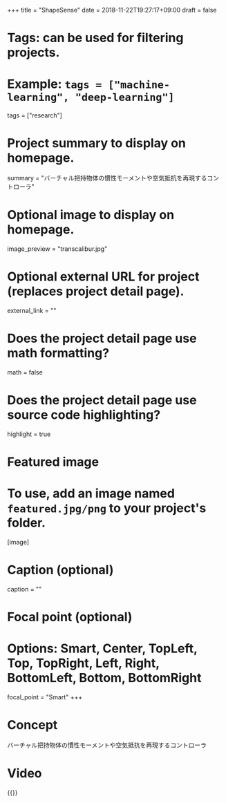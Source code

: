 +++
title = "ShapeSense"
date = 2018-11-22T19:27:17+09:00
draft = false

# Tags: can be used for filtering projects.
# Example: `tags = ["machine-learning", "deep-learning"]`
tags = ["research"]

# Project summary to display on homepage.
summary = "バーチャル把持物体の慣性モーメントや空気抵抗を再現するコントローラ"

# Optional image to display on homepage.
image_preview = "transcalibur.jpg"

# Optional external URL for project (replaces project detail page).
external_link = ""

# Does the project detail page use math formatting?
math = false

# Does the project detail page use source code highlighting?
highlight = true

# Featured image
# To use, add an image named `featured.jpg/png` to your project's folder. 
[image]
  # Caption (optional)
  caption = ""
  
  # Focal point (optional)
  # Options: Smart, Center, TopLeft, Top, TopRight, Left, Right, BottomLeft, Bottom, BottomRight
  focal_point = "Smart"
+++
# Concept 
バーチャル把持物体の慣性モーメントや空気抵抗を再現するコントローラ
# Video
{{<youtube RYP4salOgJ8>}}
